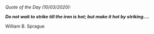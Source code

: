 *Quote of the Day (10/03/2020):*

_**Do not wait to strike till the iron is hot; but make it hot by striking....**_

William B. Sprague